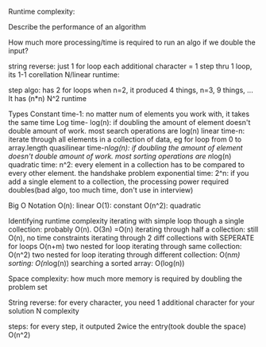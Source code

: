 Runtime complexity:

Describe the performance of an algorithm

How much more processing/time is required to run an algo
if we double the input?

string reverse:
just 1 for loop
each additional character = 1 step thru 1 loop, its 1-1 corellation
N/linear runtime:

step algo:
has 2 for loops
when n=2, it produced 4 things, n=3, 9 things, ...
It has (n\*n) N^2 runtime

Types
Constant time-1: no matter num of elements you work with, it takes the same time
Log time- log(n): if doubling the amount of element doesn't double amount of work. most search operations are log(n)
linear time-n: iterate through all elements in a collection of data, eg for loop from 0 to array.length
quasilinear time-n*log(n): if doubling the amount of element doesn't double amount of work. most sorting operations are n*log(n)
quadratic time: n^2: every element in a collection has to be compared to every other element. the handshake problem
exponential time: 2^n: if you add a single element to a collection, the processing power required doubles(bad algo, too much time, don't use in interview)

Big O Notation
O(n): linear
O(1): constant
O(n^2): quadratic

Identifying runtime complexity
iterating with simple loop though a single collection: probably O(n). O(3n) =O(n)
iterating through half a collection: still O(n), no time constraints
iterating through 2 diff collections with SEPERATE for loops O(n+m)
two nested for loop iterating through same collection: O(n^2)
two nested for loop iterating through different collection: O(n*m)
sorting: O(n*log(n))
searching a sorted array: O(log(n))

Space complexity:
how much more memory is required by doubling the problem set

String reverse:
for every character, you need 1 additional character for your solution
N complexity

steps: for every step, it outputed 2wice the entry(took double the space)
O(n^2)
